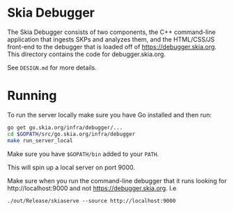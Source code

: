 Skia Debugger
=============

The Skia Debugger consists of two components, the C++ command-line application
that ingests SKPs and analyzes them, and the HTML/CSS/JS front-end to the
debugger that is loaded off of https://debugger.skia.org. This directory
contains the code for debugger.skia.org.

See `DESIGN.md` for more details.


Running
=======

To run the server locally make sure you have Go installed and then run:

~~~~bash
go get go.skia.org/infra/debugger/...
cd $GOPATH/src/go.skia.org/infra/debugger
make run_server_local
~~~~

Make sure you have `$GOPATH/bin` added to your `PATH`.

This will spin up a local server on port 9000.

Make sure when you run the command-line debugger that it runs looking for
http://localhost:9000 and not https://debugger.skia.org. I.e

    ./out/Release/skiaserve --source http://localhost:9000


